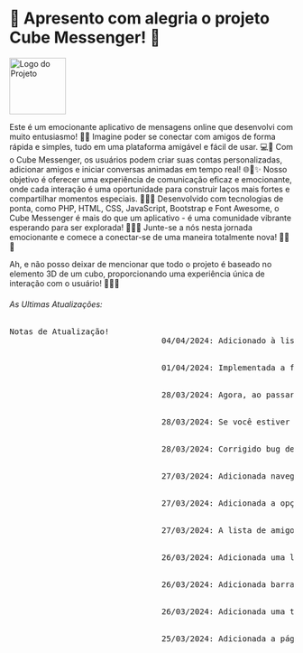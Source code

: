 <H1>🌟 Apresento com alegria o projeto Cube Messenger! 🚀 </H1>
<img src="https://i.ibb.co/LNm2BV7/icone.png" alt="Logo do Projeto" width="100" height="100" align="center">
<P>
Este é um emocionante aplicativo de mensagens online que desenvolvi com muito entusiasmo! 💬✨ Imagine poder se conectar com amigos de forma rápida e simples, tudo em uma plataforma amigável e fácil de   usar. 💻💬 Com o Cube Messenger, os usuários podem criar suas contas personalizadas, adicionar amigos e iniciar conversas animadas em tempo real! 🌐💬✨ Nosso objetivo é oferecer uma experiência de comunicação eficaz e emocionante, onde cada interação é uma oportunidade para construir laços mais fortes e compartilhar momentos especiais. 🌟💬✨ Desenvolvido com tecnologias de ponta, como PHP, HTML, CSS, JavaScript, Bootstrap e Font Awesome, o Cube Messenger é mais do que um aplicativo - é uma comunidade vibrante esperando para ser explorada! 🌈💬✨ Junte-se a nós nesta jornada emocionante e comece a conectar-se de uma maneira totalmente nova! 🚀💬✨ 
</P>
<p>
  Ah, e não posso deixar de mencionar que todo o projeto é baseado no elemento 3D de um cubo, proporcionando uma experiência única de interação com o usuário! 🔄🔷✨
</p>
<h6> As Ultimas Atualizações:</h6>
<pre><span class="text-warning">Notas de Atualização!</span> 
								<time>04/04/2024</time>: Adicionado à lista de pedidos de amizade.
								<br>	
								<time>01/04/2024</time>: Implementada a funcionalidade de busca e adição de amigos.
								<br>
								<time>28/03/2024</time>: Agora, ao passar o mouse sobre a frase 'Desenvolvido por Ighor Drummond©', ocorrerá uma animação de cores em forma de arco-íris, tanto no cubo quanto nas letras.
								<br>							
								<time>28/03/2024</time>: Se você estiver conectado em mais de um navegador e, em um deles, sua conta for desconectada, os demais também serão automaticamente desconectados por motivos de segurança.
								<br>
								<time>28/03/2024</time>: Corrigido bug de login em vários navegadores simultaneamente.
								<br>															
								<time>27/03/2024</time>: Adicionada navegação para dispositivos móveis (celulares, tablets, netbooks e notebooks).
								<br>								
								<time>27/03/2024</time>: Adicionada a opção de logout do site.
								<br>
								<time>27/03/2024</time>: A lista de amigos agora está funcional! Registra se o usuário está online ou offline.
								<br>								
								<time>26/03/2024</time>: Adicionada uma lista de amigos que informa se seus contatos estão online.
								<br>
								<time>26/03/2024</time>: Adicionada barra de navegação para orientar o usuário conforme sua navegação dentro da página.
								<br>
								<time>26/03/2024</time>: Adicionada uma tela de carregamento interativa para melhorar a experiência do usuário.
								<br>
								<time>25/03/2024</time>: Adicionada a página inicial (Home).
								<br>																				
	</pre>
<!--
<h5 style="color: red">Importante! A versão do site pode não corresponder com a versão mais atual do GitHub além de apresentar bugs por questão do site ao qual hospeda a aplicação.</h5>
<h6>Para Acessar o Projeto, clique no link abaixo: </h6>
<A HREF='http://cubemensseger.x10.bz'>Acessar o Site</A>
<div style="text-align: center;">
  <h6 >Desenvolvido Por Ighor Drummond</h6>
</div>
-->
